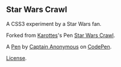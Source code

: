 Star Wars Crawl
---------------
A CSS3 experiment by a Star Wars fan.

Forked from [Karottes](http://codepen.io/Karottes/)'s Pen [Star Wars Crawl](http://codepen.io/Karottes/pen/mzAbf/).

A [Pen](http://codepen.io/anon/pen/xGXydy) by [Captain Anonymous](http://codepen.io/anon) on [CodePen](http://codepen.io/).

[License](http://codepen.io/anon/pen/xGXydy/license).